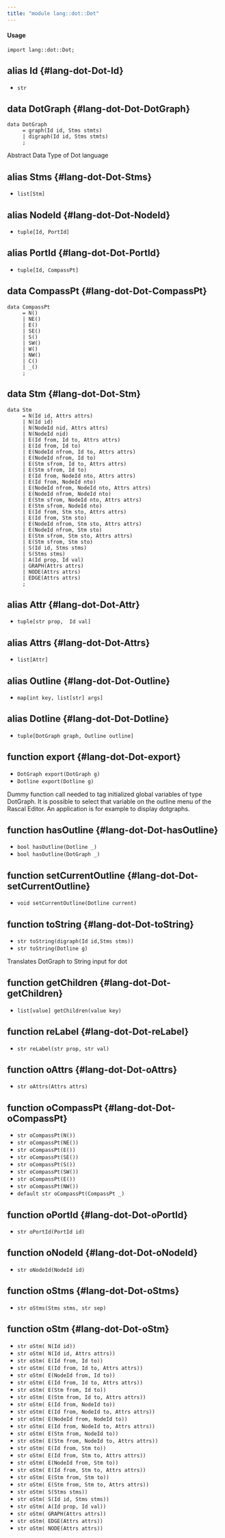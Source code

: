 ```yaml
---
title: "module lang::dot::Dot"
---
```


#### Usage

`import lang::dot::Dot;`


## alias Id {#lang-dot-Dot-Id}

* `str`

## data DotGraph {#lang-dot-Dot-DotGraph}

```rascal
data DotGraph  
     = graph(Id id, Stms stmts)
     | digraph(Id id, Stms stmts)
     ;
```

Abstract Data Type of Dot language

## alias Stms {#lang-dot-Dot-Stms}

* `list[Stm]`

## alias NodeId {#lang-dot-Dot-NodeId}

* `tuple[Id, PortId]`

## alias PortId {#lang-dot-Dot-PortId}

* `tuple[Id, CompassPt]`

## data CompassPt {#lang-dot-Dot-CompassPt}

```rascal
data CompassPt  
     = N()
     | NE()
     | E()
     | SE()
     | S()
     | SW()
     | W()
     | NW()
     | C()
     | _()
     ;
```

## data Stm {#lang-dot-Dot-Stm}

```rascal
data Stm  
     = N(Id id, Attrs attrs)
     | N(Id id)
     | N(NodeId nid, Attrs attrs)
     | N(NodeId nid)
     | E(Id from, Id to, Attrs attrs)
     | E(Id from, Id to)
     | E(NodeId nfrom, Id to, Attrs attrs)
     | E(NodeId nfrom, Id to)
     | E(Stm sfrom, Id to, Attrs attrs)
     | E(Stm sfrom, Id to)
     | E(Id from, NodeId nto, Attrs attrs)
     | E(Id from, NodeId nto)
     | E(NodeId nfrom, NodeId nto, Attrs attrs)
     | E(NodeId nfrom, NodeId nto)
     | E(Stm sfrom, NodeId nto, Attrs attrs)
     | E(Stm sfrom, NodeId nto)
     | E(Id from, Stm sto, Attrs attrs)
     | E(Id from, Stm sto)
     | E(NodeId nfrom, Stm sto, Attrs attrs)
     | E(NodeId nfrom, Stm sto)
     | E(Stm sfrom, Stm sto, Attrs attrs)
     | E(Stm sfrom, Stm sto)
     | S(Id id, Stms stms)
     | S(Stms stms)
     | A(Id prop, Id val)
     | GRAPH(Attrs attrs)
     | NODE(Attrs attrs)
     | EDGE(Attrs attrs)
     ;
```

## alias Attr {#lang-dot-Dot-Attr}

* `tuple[str prop,  Id val]`

## alias Attrs {#lang-dot-Dot-Attrs}

* `list[Attr]`

## alias Outline {#lang-dot-Dot-Outline}

* `map[int key, list[str] args]`

## alias Dotline {#lang-dot-Dot-Dotline}

* `tuple[DotGraph graph, Outline outline]`

## function export {#lang-dot-Dot-export}

* ``DotGraph export(DotGraph g)``
* ``Dotline export(Dotline g)``

Dummy function call needed to tag initialized global variables of type DotGraph.
It is possible to select that variable on the outline menu of the Rascal Editor.
An application is for example to display dotgraphs.

## function hasOutline {#lang-dot-Dot-hasOutline}

* ``bool hasOutline(Dotline _)``
* ``bool hasOutline(DotGraph _)``

## function setCurrentOutline {#lang-dot-Dot-setCurrentOutline}

* ``void setCurrentOutline(Dotline current)``

## function toString {#lang-dot-Dot-toString}

* ``str toString(digraph(Id id,Stms stms))``
* ``str toString(Dotline g)``

Translates DotGraph to String input for dot

## function getChildren {#lang-dot-Dot-getChildren}

* ``list[value] getChildren(value key)``

## function reLabel {#lang-dot-Dot-reLabel}

* ``str reLabel(str prop, str val)``

## function oAttrs {#lang-dot-Dot-oAttrs}

* ``str oAttrs(Attrs attrs)``

## function oCompassPt {#lang-dot-Dot-oCompassPt}

* ``str oCompassPt(N())``
* ``str oCompassPt(NE())``
* ``str oCompassPt(E())``
* ``str oCompassPt(SE())``
* ``str oCompassPt(S())``
* ``str oCompassPt(SW())``
* ``str oCompassPt(E())``
* ``str oCompassPt(NW())``
* ``default str oCompassPt(CompassPt _)``

## function oPortId {#lang-dot-Dot-oPortId}

* ``str oPortId(PortId id)``

## function oNodeId {#lang-dot-Dot-oNodeId}

* ``str oNodeId(NodeId id)``

## function oStms {#lang-dot-Dot-oStms}

* ``str oStms(Stms stms, str sep)``

## function oStm {#lang-dot-Dot-oStm}

* ``str oStm( N(Id id))``
* ``str oStm( N(Id id, Attrs attrs))``
* ``str oStm( E(Id from, Id to))``
* ``str oStm( E(Id from, Id to, Attrs attrs))``
* ``str oStm( E(NodeId from, Id to))``
* ``str oStm( E(Id from, Id to, Attrs attrs))``
* ``str oStm( E(Stm from, Id to))``
* ``str oStm( E(Stm from, Id to, Attrs attrs))``
* ``str oStm( E(Id from, NodeId to))``
* ``str oStm( E(Id from, NodeId to, Attrs attrs))``
* ``str oStm( E(NodeId from, NodeId to))``
* ``str oStm( E(Id from, NodeId to, Attrs attrs))``
* ``str oStm( E(Stm from, NodeId to))``
* ``str oStm( E(Stm from, NodeId to, Attrs attrs))``
* ``str oStm( E(Id from, Stm to))``
* ``str oStm( E(Id from, Stm to, Attrs attrs))``
* ``str oStm( E(NodeId from, Stm to))``
* ``str oStm( E(Id from, Stm to, Attrs attrs))``
* ``str oStm( E(Stm from, Stm to))``
* ``str oStm( E(Stm from, Stm to, Attrs attrs))``
* ``str oStm( S(Stms stms))``
* ``str oStm( S(Id id, Stms stms))``
* ``str oStm( A(Id prop, Id val))``
* ``str oStm( GRAPH(Attrs attrs))``
* ``str oStm( EDGE(Attrs attrs))``
* ``str oStm( NODE(Attrs attrs))``

